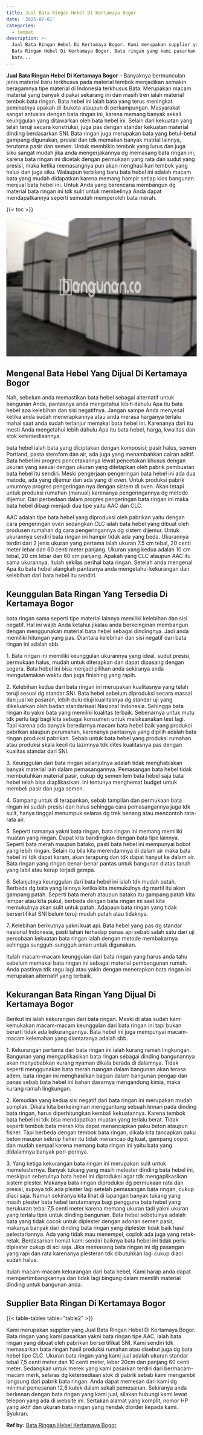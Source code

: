 ```yaml
---
title: Jual Bata Ringan Hebel Di Kertamaya Bogor
date: '2025-07-01'
categories:
  - tempat
description: >-
  Jual Bata Ringan Hebel Di Kertamaya Bogor. Kami merupakan supplier yang Jual
  Bata Ringan Hebel Di Kertamaya Bogor. Bata ringan yang kami pasarkan yakni
  bata...
---
```


**Jual Bata Ringan Hebel Di Kertamaya Bogor** – Banyaknya bermunculan jenis material baru terkhusus pada material tembok menjadikan semakin beragamnya tipe material di Indonesia terkhusus Bata. Merupakan macam material yang banyak dipakai sekarang ini dan masih tren ialah material tembok bata ringan. Bata hebel ini ialah bata yang terus meningkat peminatnya apakah di ibukota ataupun di perkampungan. Masyarakat sangat antusias dengan bata ringan ini, karena memang banyak sekali keunggulan yang ditawarkan oleh bata hebel ini. Selain dari kekuatan yang telah teruji secara konstruksi, juga pas dengan standar kekuatan material dinding berdasarkan SNI. Bata ringan juga merupakan bata yang betul-betul gampang digunakan, presisi dan tdk memakan banyak matrial lainnya, terutama pasir dan semen. Untuk membikin tembok yang lurus dan juga siku sangat mudah jika anda mengerjakannya dg memasang bata ringan ini, karena bata ringan ini dicetak dengan permukaan yang rata dan sudut yang presisi, maka ketika memasangnya pun akan menghasilkan tembok yang halus dan juga siku. Walaupun terbilang baru bata hebel ini adalah macam bata yang mudah didapatkan karena memang hampir setiap kios bangunan menjual bata hebel ini. Untuk Anda yang berencana membangun dg material bata ringan ini tdk sulit untuk membelinya Anda dapat mendapatkannya seperti semudah memperoleh bata merah.

{{< toc >}}

![Jual Bata Ringan Hebel Di Kertamaya Bogor](/images/jual-hebel-murah-43.png)

## Mengenal Bata Hebel Yang Dijual Di Kertamaya Bogor

Nah, sebelum anda memastikan bata hebel sebagai alternatif untuk bangunan Anda, pantasnya anda mengetahui lebih dahulu Apa itu bata hebel apa kelebihan dan sisi negatifnya. Jangan sampe Anda menyesal ketika anda sudah menerapkannya atau anda merasa harganya terlalu mahal saat anda sudah terlanjur memakai bata hebel ini. Karenanya dari itu mesti Anda mengetahui lebih dahulu Apa itu bata hebel, harga, kwalitas dan stok ketersediaannya.

bata hebel ialah bata yang diciptakan dengan komposisi; pasir halus, semen Portland, pasta sterofom dan air, ada juga yang menambahkan cairan aditif. Bata hebel ini progres pencetakannya lewat pencetakan khusus dengan ukuran yang sesuai dengan ukuran yang ditetapkan oleh pabrik pembuatan bata hebel itu sendiri. Meski pengerjaan pengeringan bata hebel ini ada dua metode, ada yang dijemur dan ada yang di oven. Untuk produksi pabrik umumnya progres pengeringan nya dengan sistem di oven. Akan tetapi untuk produksi rumahan (manual) karenanya pengeringannya dg metode dijemur. Dari perbedaan dalam progres pengeringan bata ringan ini maka bata hebel dibagi menjadi dua tipe yaitu AAC dan CLC.

AAC adalah tipe bata hebel yang diproduksi oleh pabrikan yaitu dengan cara pengeringan oven sedangkan CLC ialah bata hebel yang dibuat oleh produsen rumahan dg cara pengeringannya dg sistem dijemur. Untuk ukurannya sendiri bata ringan ini hampir tidak ada yang beda. Ukurannya terdiri dari 2 jenis ukuran yang pertama ialah ukuran 7.5 cm tebal, 20 centi meter lebar dan 60 centi meter panjang. Ukuran yang kedua adalah 10 cm tebal, 20 cm lebar dan 60 cm panjang. Apakah yang CLC ataupun AAC itu sama ukurannya. Itulah sekilas perihal bata ringan. Setelah anda mengenal Apa itu bata hebel alangkah pantasnya anda mengetahui kekurangan dan kelebihan dari bata hebel itu sendiri.

## Keunggulan Bata Ringan Yang Tersedia Di Kertamaya Bogor

bata ringan sama seperti tipe material lainnya memiliki kelebihan dan sisi negatif. Hal ini wajib Anda ketahui jikalau anda berkeinginan membangun dengan menggunakan material bata hebel sebagai dindingnya. Jadi anda memiliki hitungan yang pas. Diantara kelebihan dan sisi negatif dari bata ringan ini adalah sbb.

1\. Bata ringan ini memiliki keunggulan ukurannya yang ideal, sudut presisi, permukaan halus, mudah untuk diterapkan dan dapat dipasang dengan segera. Bata hebel ini bisa menjadi pilihan anda sekiranya anda mengutamakan waktu dan juga finishing yang rapih.

2\. Kelebihan kedua dari bata ringan ini merupakan kualitasnya yang telah teruji sesuai dg standar SNI. Bata hebel sebelum diproduksi secara massal dan jual ke pasaran, lebih dulu diuji kualitasnya dg standar uji yang dikeluarkan oleh badan standarisasi Nasional Indonesia. Sehingga bata ringan itu yakni bata yang memiliki kualitas terbaik. Sebenarnya untuk mutu tdk perlu lagi bagi kita sebagai konsumen untuk melaksanakan test lagi. Tapi karena ada banyak beredarnya macam bata hebel baik yang produksi pabrikan ataupun perumahan, karenanya pantasnya yang dipilih adalah bata ringan produksi pabrikan. Sebab untuk bata hebel yang produksi rumahan atau produksi skala kecil itu lazimnya tdk dites kualitasnya pas dengan kualitas standar dari SNI.

3\. Keunggulan dari bata ringan selanjutnya adalah tidak menghabiskan banyak material lain dalam pemasangannya. Pemasangan bata hebel tidak membutuhkan material pasir, cukup dg semen lem bata hebel saja bata hebel telah bisa diaplikasikan. Ini tentunya menghemat budget untuk membeli pasir dan juga semen.

4\. Gampang untuk di terapankan, sebab tampilan dan permukaan bata ringan ini sudah presisi dan halus sehingga cara pemasangannya juga tdk sulit, hanya tinggal menumpuk selaras dg trek benang atau mencontoh rata-rata air.

5\. Seperti namanya yakni bata ringan, bata ringan ini memang memiliki muatan yang ringan. Dapat kita bandingkan dengan bata tipe lainnya. Seperti bata merah maupun batako, pasti bata hebel ini mempunyai bobot yang lebih ringan. Selain itu bila kita merendamnya di dalam air maka bata hebel ini tdk dapat karam, akan terapung dan tdk dapat hanyut ke dalam air. Bata ringan yang ringan benar-benar pantas untuk bangunan diatas tanah yang labil atau kerap terjadi gempa.

6\. Selanjutnya keunggulan dari bata hebel ini ialah tdk mudah patah. Berbeda dg bata yang lainnya ketika kita memukulnya dg martil itu akan gampang patah. Seperti bata merah ataupun batako itu gampang patah kita lempar atau kita pukul, berbeda dengan bata ringan ini saat kita memukulnya akan sulit untuk patah. Adapaun bata ringan yang tidak bersertifikat SNI belum teruji mudah patah atau tidaknya.

7\. Kelebihan berikutnya yakni kuat api. Bata hebel yang pas dg standar nasional Indonesia, pasti tahan terhadap panas api sebab salah satu dari uji percobaan kekuatan bata ringan ialah dengan metode membakarnya sehingga sungguh-sungguh aman untuk digunakan.

Itulah macam-macam keunggulan dari bata ringan yang harus anda tahu sebelum memakai bata ringan ini sebagai material pembangunan rumah. Anda pastinya tdk ragu lagi atau yakin dengan menerapkan bata ringan ini merupakan alternatif yang terbaik.

## Kekurangan Bata Ringan Yang Dijual Di Kertamaya Bogor

Berikut ini ialah kekurangan dari bata ringan. Meski di atas sudah kami kemukakan macam-macam keunggulan dari bata ringan ini tapi bukan berarti tidak ada kekurangannya. Bata hebel ini juga mempunyai macam-macam kelemahan yang diantaranya adalah sbb.

1\. Kekurangan pertama dari bata ringan ini ialah kurang ramah lingkungan. Bangunan yang mengaplikasikan bata ringan sebagai dinding bangunannya akan menyebabkan kurang nyaman dikala berada di dalamnya. Tidak seperti menggunakan bata merah ruangan dalam bangunan akan terasa adem, bata ringan ini menghasilkan bagian dalam bangunan pengap dan panas sebab bata hebel ini bahan dasarnya mengandung kimia, maka kurang ramah lingkungan.

2\. Kemudian yang kedua sisi negatif dari bata ringan ini merupakan mudah somplak. Dikala kita berkeinginan menggantung sebuah lemari pada dinding bata ringan, harus diperhitungkan kembali kekuatannya. Karena tembok bata hebel ini tdk bisa mendapatkan muatan yang terlalu berat. Tidak seperti tembok bata merah kita dapat menancapkan paku beton ataupun fisher. Tapi berbeda dengan tembok bata ringan, dikala kita tancapkan paku beton maupun sekrup fisher itu tidak menancap dg kuat, gampang copot dan mudah sempal karena memang bata ringan ini yaitu bata yang didalamnya banyak pori-porinya.

3\. Yang ketiga kekurangan bata ringan ini merupakan sulit untuk memelesternya. Banyak tukang yang masih melester dinding bata hebel ini, meskipun sebetulnya bata hebel ini diproduksi agar tdk mengaplikasikan sistem plester. Makanya bata ringan diproduksi dg permukaan rata dan presisi, supaya tdk ada plester lagi setelah pemasangan bata ringan, cukup diaci saja. Namun sekiranya kita lihat di lapangan banyak tukang yang masih plester bata hebel terutamanya bagi pengguna bata hebel yang berukuran tebal 7,5 centi meter karena memang ukuran tadi yakni ukuran yang terlalu tipis untuk dinding bangunan. Bata hebel sebetulnya adalah bata yang tidak cocok untuk diplester dengan adonan semen pasir, makanya banyak dari dinding bata ringan yang diplester tidak baik hasil pelestariannya. Ada yang tidak mau menempel, coplok ada juga yang retak-retak. Berdasarkan hemat kami sendiri baiknya bata hebel ini tidak perlu diplester cukup di aci saja. Jika memasang bata ringan ini dg pasangan yang rapi dan rata karenanya plesteran tdk dibutuhkan lagi cukup diaci sudah halus.

Itulah macam-macam kekurangan dari bata hebel, Kami harap anda dapat mempertimbangkannya dan tidak lagi bingung dalam memilih material dinding untuk bangunan anda.

## Supplier Bata Ringan Di Kertamaya Bogor

{{< table-tables table="table2" >}}

Kami merupakan supplier yang Jual Bata Ringan Hebel Di Kertamaya Bogor. Bata ringan yang kami pasarkan yakni bata ringan tipe AAC, ialah bata ringan yang dibuat oleh pabrikan bersertifikat SNI. Kami sendiri tdk memasarkan bata ringan hasil produksi rumahan atau disebut juga dg bata hebel tipe CLC. Ukuran bata ringan yang kami jual adalah ukuran standar tebal 7,5 centi meter dan 10 centi meter, lebar 20cm dan panjang 60 centi meter. Sedangkan untuk merek yang kami pasarkan terdiri dari bermacam-macam merk, selaras dg ketersediaan stok di pabrik sebab kami mengambil langsung dari pabrik bata ringan. Anda dapat memesan dari kami dg minimal pemesanan 12,6 kubik dalam sekali pemesanan. Sekiranya anda berkenan dengan bata ringan yang kami jual, silakan hubungi kami lewat telepon yang ada di website ini. Sertakan alamat yang komplit, nomor HP yang aktif dan ukuran bata ringan yang hendak diorder kepada kami. Syukran.

**Ref by:** [Bata Ringan Hebel Kertamaya Bogor](https://id.wikipedia.org/wiki/Bata)
